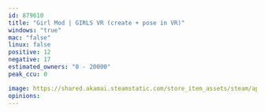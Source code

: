 ```yaml
---
id: 879610
title: "Girl Mod | GIRLS VR (create + pose in VR)"
windows: "true"
mac: "false"
linux: false
positive: 12
negative: 17
estimated_owners: "0 - 20000"
peak_ccu: 0

image: https://shared.akamai.steamstatic.com/store_item_assets/steam/apps/879610/header.jpg?t=1539976216
opinions:
---
```

